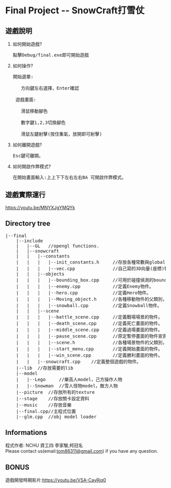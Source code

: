 # Final Project -- SnowCraft打雪仗
## 遊戲說明 
1. 如何開始遊戲?</br> 
    <pre>點擊Debug/final.exe即可開始遊戲</pre>
2. 如何操作? </br>
    <pre>開始選單:
    
      方向鍵左右選擇，Enter確認
      
    遊戲畫面:
    
      滑鼠移動腳色
      
      數字鍵1,2,3切換腳色
      
      滑鼠左鍵射擊(按住集氣，放開即可射擊)</pre> 
3. 如何離開遊戲? 
    <pre>Esc鍵可離開。</pre>
4. 如何開啟作弊模式? 
	  <pre>在開始畫面輸入:上上下下左右左右BA 可開啟作弊模式。</pre> 
## 遊戲實際運行
   https://youtu.be/MNYXJgYMQYk  
## Directory tree
<pre>
|--final
	|--include
	|	|--GL	//opengl functions.
	|	|--snowcraft
	|	|	|--constants
	|	|	|	|--init_constants.h		//存放各種常數與global variables，並include所有需要的headers，load model與建立Display list的function也在這裡。
	|	|	|	|--vec.cpp				//自己寫的3D向量(座標)物件，可進行向量的加、減、dot與cross運算。
	|	|	|--objects
	|	|	|	|--bounding_box.cpp		//可用於碰撞偵測的bounding_box，這程式沒用到。
	|	|	|	|--enemy.cpp			//定義Enemy物件。
	|	|	|	|--hero.cpp				//定義Hero物件。
	|	|	|	|--Moving_object.h		//各種移動物件的父類別，定義一個三維空間可移動的物件。
	|	|	|	|--snowball.cpp			//定義Snowball物件。
	|	|	|--scene
	|	|	|	|--battle_scene.cpp		//定義戰場場景的物件。
	|	|	|	|--death_scene.cpp		//定義死亡畫面的物件。
	|	|	|	|--middle_scene.cpp		//定義過場畫面的物件。
	|	|	|	|--pause_scene.cpp		//原定暫停畫面的物件宣告，並無實作。
	|	|	|	|--scene.h				//各種場景物件的父類別，其中包含了滑鼠位置to3D座標的function，以及讀取texture的function。
	|	|	|	|--start_menu.cpp		//定義開始畫面的物件。
	|	|	|	|--win_scene.cpp		//定義勝利畫面的物件。
	|	|	|--snowcraft.cpp	//定義整個遊戲的物件。
	|--lib	//存放需要的lib
	|--model
	|   |--Lego		//樂高人model，己方操作人物
	|   |--Snowman	//雪人怪物model，敵方人物
	|--picture	//存放所有的texture
	|--stage	//存放關卡設定資料
	|--music	//存放音樂
	|--final.cpp//主程式位置
	|--glm.cpp	//obj model loader
</pre> 
## Informations
程式作者: NCHU 資工四 李家駿,柯冠名 </br>
Please contact us(email:tom86311@gmail.com) if you have any question. </br>
## BONUS
遊戲開發時期影片:https://youtu.be/VSA-CayRjq0
